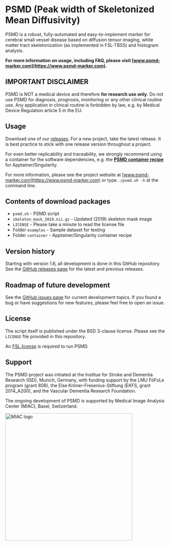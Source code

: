 # PSMD (Peak width of Skeletonized Mean Diffusivity)

PSMD is a robust, fully-automated and easy-to-implement marker for cerebral small vessel disease based on diffusion tensor imaging, white matter tract skeletonization (as implemented in FSL-TBSS) and histogram analysis.

**For more information on usage, including FAQ, please visit [www.psmd-marker.com](https://www.psmd-marker.com).**


## IMPORTANT DISCLAIMER  

PSMD is NOT a medical device and therefore **for research use only**. Do not use PSMD for diagnosis, prognosis, monitoring or any other clinical routine use. Any application in clinical routine is forbidden by law, e.g. by Medical Device Regulation article 5 in the EU.


## Usage

Download one of our [releases](https://github.com/miac-research/psmd/releases). For a new project, take the latest release. It is best practice to stick with one release version throughout a project.  

For even better replicability and traceability, we strongly recommend using a container for the software dependencies, e.g. the **[PSMD container recipe](https://github.com/miac-research/psmd/tree/main/container)** for Apptainer/Singularity.

For more information, please see the project website at [www.psmd-marker.com](https://www.psmd-marker.com) or type `./psmd.sh -h` at the command line.


## Contents of download packages

* `psmd.sh` - PSMD script
* `skeleton_mask_2019.nii.gz` - Updated (2019) skeleton mask image
* `LICENSE` - Please take a minute to read the license file
* Folder `examples` - Sample dataset for testing
* Folder `container` - Apptainer/Singularity container recipe


## Version history

Starting with version 1.6, all development is done in this GitHub repository. 
See the [GitHub releases page](https://github.com/miac-research/psmd/releases) for the latest and previous releases. 


## Roadmap of future development

See the [GitHub issues page](https://github.com/miac-research/psmd/issues) for current development topics. If you found a bug or have suggestions for new features, please feel free to open an issue.


## License

The script itself is published under the BSD 3-clause license. Please see the `LICENSE` file provided in this repository.

An [FSL license](https://fsl.fmrib.ox.ac.uk/fsl/fslwiki/Licence) is required to run PSMD.


## Support

The PSMD project was initiated at the Institue for Stroke and Dementia Research (ISD), Munich, Germany, with funding support by the LMU FöFoLe program (grant 808), the Else Kröner-Fresenius-Stiftung (EKFS, grant 2014_A200), and the Vascular Dementia Research Foundation.

The ongoing development of PSMD is supported by Medical Image Analysis Center (MIAC), Basel, Switzerland.

<img alt="MIAC logo" src="https://miac.swiss/gallery/normal/116/miaclogo@2x.png" width="400" href="http://miac.swiss">